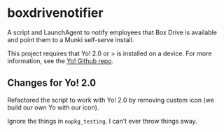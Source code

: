 # boxdrivenotifier

A script and LaunchAgent to notify employees that Box Drive is available and point them to a Munki self-serve install.

This project requires that Yo! 2.0 or > is installed on a device. For more information, see the [Yo! Github repo](https://github.com/sheagcraig/yo).

## Changes for Yo! 2.0

Refactored the script to work with Yo! 2.0 by removing custom icon (we build our own Yo with our icon).

Ignore the things in `nopkg_testing`. I can't ever throw things away. 